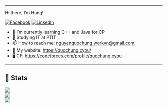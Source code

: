 
---

Hi there, I’m Hung!


[![Facebook](https://img.shields.io/badge/Facebook-%231877F2.svg?logo=Facebook&logoColor=white)](https://facebook.com/quochung.cyouvn) [![LinkedIn](https://img.shields.io/badge/LinkedIn-%230077B5.svg?logo=linkedin&logoColor=white)](https://linkedin.com/in/quochungcyou) 

- 🌱 I’m currently learning C++ and Java for CP
- 🔭 Studying IT at PTIT
- 📫 How to reach me: nguyenquochung.workvn@gmail.com;
- 🔗 My website: https://quochung.cyou/
- 🖥️ CF: https://codeforces.com/profile/quochung.cyou


---
## 🔭 Stats

![](https://github-readme-stats.vercel.app/api?username=quochung-cyou&theme=synthwave&hide_border=false&include_all_commits=false&count_private=false)<br/>
![](https://github-readme-streak-stats.herokuapp.com/?user=quochung-cyou&theme=synthwave&hide_border=false)<br/>
![](https://github-readme-stats.vercel.app/api/top-langs/?username=quochung-cyou&theme=synthwave&hide_border=false&include_all_commits=false&count_private=false&layout=compact)




